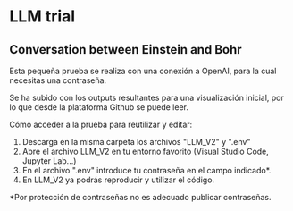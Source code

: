 # LLM trial
## Conversation between Einstein and Bohr

Esta pequeña prueba se realiza con una conexión a OpenAI, para la cual necesitas una contraseña. 

Se ha subido con los outputs resultantes para una visualización inicial, por lo que desde la plataforma Github se puede leer.  

Cómo acceder a la prueba para reutilizar y editar:
1. Descarga en la misma carpeta los archivos "LLM_V2" y ".env"
2. Abre el archivo LLM_V2 en tu entorno favorito (Visual Studio Code, Jupyter Lab...)
3. En el archivo ".env" introduce tu contraseña en el campo indicado*. 
4. En LLM_V2 ya podrás reproducir y utilizar el código. 

\*Por protección de contraseñas no es adecuado publicar contraseñas.

